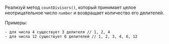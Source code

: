 Реализуй метод `countDivisors()`, который принимает целое неотрицательное число `number` и возвращает количество его делителей.

Примеры:

```
- для числа 4 существует 3 делителя // 1, 2, 4
- для числа 12 существует 6 делителей // 1, 2, 3, 4, 6, 12
```